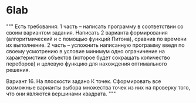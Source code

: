 # 6lab
"""
Есть требования:
1 часть – написать программу в соответствии со своим вариантом задания.
Написать 2 варианта формирования (алгоритмический и с помощью функций Питона), сравнив по времени их выполнение.
2 часть – усложнить написанную программу введя по своему усмотрению в условие минимум одно ограничение на характеристики
объектов (которое будет сокращать количество переборов) и целевую функцию для нахождения оптимального решения.

Вариант 16. На плоскости задано К точек. Сформировать все возможные варианты выбора множества точек из них на проверку того, что они являются вершинами квадрата.
"""
